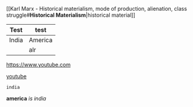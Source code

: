 [[Karl Marx - Historical materialism, mode of production, alienation, class struggle#**Historical Materialism**|historical material]]


| Test  | test    |
| ----- | ------- |
| India | America |
|       | alr     |
https://www.youtube.com

[youtube](https://www.youtube.com)

```
india
```

**america** *is india*